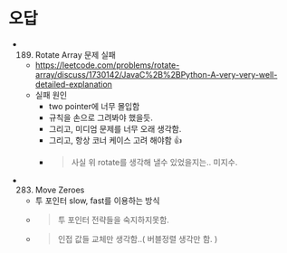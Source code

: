 # 오답

- 189. Rotate Array 문제 실패
  - https://leetcode.com/problems/rotate-array/discuss/1730142/JavaC%2B%2BPython-A-very-very-well-detailed-explanation
  - 실패 원인
    - two pointer에 너무 몰입함
    - 규칙을 손으로 그려봐야 했을듯.
    - 그리고, 미디엄 문제를 너무 오래 생각함. 
    - 그리고, 항상 코너 케이스 고려 해야함 👍
    - > 사실 위 rotate를 생각해 낼수 있었을지는.. 미지수.

- 283. Move Zeroes
  - 투 포인터 slow, fast를 이용하는 방식
  - > 투 포인터 전략들을 숙지하지못함. 
  - > 인접 값들 교체만 생각함..( 버블정렬 생각만 함. )

